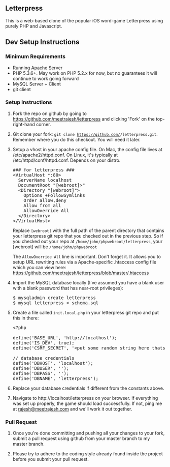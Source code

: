 Letterpress
-----------

This is a web-based clone of the popular iOS word-game Letterpress using
purely PHP and Javascript.


Dev Setup Instructions
----------------------

### Minimum Requirements

* Running Apache Server
* PHP 5.3.6+. May work on PHP 5.2.x for now, but no guarantees it will continue to work going forward
* MySQL Server + Client
* git client

### Setup Instructions

1. Fork the repo on github by going to https://github.com/meetrajesh/letterpress and clicking 'Fork' on the top-right-hand corner.
1. Git clone your fork: <code>git clone https://github.com/<username>/letterpress.git</code>. Remember where you do this checkout. You will need it later.
1. Setup a vhost in your apache config file. On Mac, the config file lives at /etc/apache2/httpd.conf. On Linux, it's typically at /etc/httpd/conf/httpd.conf. Depends on your distro.

   <pre>
   ### for letterpress ###
   &lt;VirtualHost *:80>
     ServerName localhost
     DocumentRoot "[webroot]>"
     &lt;Directory "[webroot]">
       Options +FollowSymlinks
       Order allow,deny
       Allow from all
       AllowOverride All
     &lt;/Directory>
   &lt;/VirtualHost>
   </pre>
   
   Replace <code>[webroot]</code> with the full path of the parent directory
   that contains your letterpress git repo that you checked out in the
   previous step. So if you checked out your repo at
   <code>/home/john/phpwebroot/letterpress</code>, your [webroot] will be
   <code>/home/john/phpwebroot</code>
   
   The <code>AllowOverride All</code> line is important. Don't forget it. It
   allows you to setup URL rewriting rules via a Apache-specific .htaccess
   config file which you can view here:
   https://github.com/meetrajesh/letterpress/blob/master/.htaccess

1. Import the MySQL database locally (I've assumed you have a blank user with a blank password that has near-root privileges):

   <pre>
   $ mysqladmin create letterpress
   $ mysql letterpress &lt; schema.sql
   </pre>

1. Create a file called <code>init.local.php</code> in your letterpress git repo and put this in there:

   <pre>
   &lt;?php
   
   define('BASE_URL', 'http://localhost');
   define('IS_DEV', true);
   define('CSRF_SECRET', '&lt;put some random string here thats about 40 chars long>');
   
   // database credentials
   define('DBHOST', 'localhost');
   define('DBUSER', '');
   define('DBPASS', '');
   define('DBNAME', 'letterpress');
   </pre>

1. Replace your database credentials if different from the constants above.

1. Navigate to http://localhost/letterpress on your browser. If everything
   was set up properly, the game should load successfully. If not, ping me at
   rajesh@meetrajesh.com and we'll work it out together.

### Pull Request

1. Once you're done committing and pushing all your changes to your fork,
   submit a pull request using github from your master branch to my master
   branch.

1. Please try to adhere to the coding style already found inside the project
   before you submit your pull request.